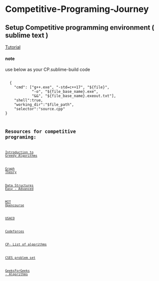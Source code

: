 # Competitive-Programing-Journey

## Setup Competitive programming environment ( sublime text )

[Tutorial](https://www.geeksforgeeks.org/setting-up-sublime-text-for-cpp-competitive-programming-environment/)

#### note

use below as your CP.sublime-build code

<code>
  {
    "cmd": ["g++.exe", "-std=c++17", "${file}",
            "-o", "${file_base_name}.exe",
            "&&", "${file_base_name}.exe<in.txt>out.txt"],
    "shell":true,
    "working_dir":"$file_path",
    "selector":"source.cpp"
}
<code>

## Resources for competitive programing:

[Introduction to Greedy Algorithms](https://www.youtube.com/watch?v=HzeK7g8cD0Y)

[Graph Theory](https://www.youtube.com/watch?v=09_LlHjoEiY)

[Data Structures Easy - Advanced](https://www.youtube.com/watch?v=RBSGKlAvoiM)

[MIT Opencourse](https://www.youtube.com/watch?v=HtSuA80QTyo&list=PLUl4u3cNGP61Oq3tWYp6V_F-5jb5L2iHb)

[USACO](https://usaco.guide/dashboard/)

[Codeforces](https://codeforces.com/problemset?order=BY_SOLVED_DESC)

[CP- List of algorithms](https://cp-algorithms.com/)

[CSES problem set](https://cses.fi/)

[GeeksForGeeks - Algorithms](https://www.geeksforgeeks.org/fundamentals-of-algorithms/)
